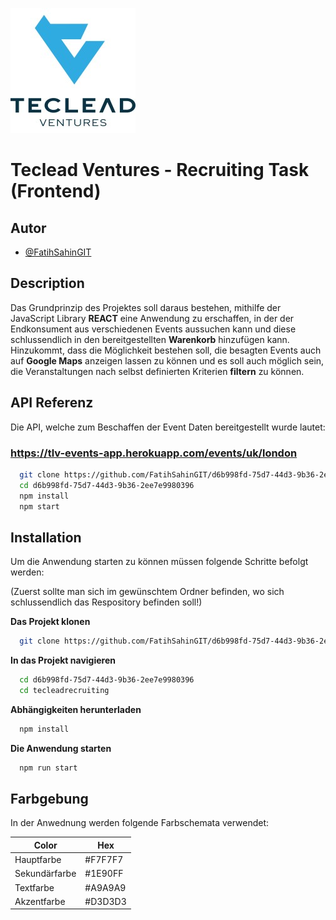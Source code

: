 ![Teclaed Logo](assets/tecleadImg.jpeg?raw=true "Teclead")
# Teclead Ventures - Recruiting Task (Frontend)




## Autor

- [@FatihSahinGIT](https://github.com/FatihSahinGIT)


## Description

Das Grundprinzip des Projektes soll daraus bestehen, mithilfe der JavaScript Library **REACT** eine Anwendung zu erschaffen,
in der der Endkonsument aus verschiedenen Events aussuchen kann und diese schlussendlich in den bereitgestellten 
**Warenkorb** hinzufügen kann.
Hinzukommt, dass die Möglichkeit bestehen soll, die besagten Events auch auf **Google Maps** anzeigen lassen zu können
und es soll auch möglich sein, die Veranstaltungen nach selbst definierten Kriterien **filtern** zu können.

## API Referenz

Die API, welche zum Beschaffen der Event Daten bereitgestellt wurde lautet:

### https://tlv-events-app.herokuapp.com/events/uk/london







```bash
  git clone https://github.com/FatihSahinGIT/d6b998fd-75d7-44d3-9b36-2ee7e9980396.git
  cd d6b998fd-75d7-44d3-9b36-2ee7e9980396
  npm install
  npm start
```
    
## Installation

Um die Anwendung starten zu können müssen folgende Schritte befolgt werden:

(Zuerst sollte man sich im gewünschtem Ordner befinden, wo sich schlussendlich das Respository befinden soll!)

**Das Projekt klonen**

```bash
  git clone https://github.com/FatihSahinGIT/d6b998fd-75d7-44d3-9b36-2ee7e9980396.git
```

**In das Projekt navigieren**

```bash
  cd d6b998fd-75d7-44d3-9b36-2ee7e9980396
  cd tecleadrecruiting
```

**Abhängigkeiten herunterladen**

```bash
  npm install
```

**Die Anwendung starten**

```bash
  npm run start
```

## Farbgebung

In der Anwednung werden folgende Farbschemata verwendet:

| Color             | Hex                                                                |
| ----------------- | ------------------------------------------------------------------ |
| Hauptfarbe |  #F7F7F7 |
| Sekundärfarbe | #1E90FF  |
| Textfarbe | #A9A9A9 |
| Akzentfarbe |#D3D3D3 |

